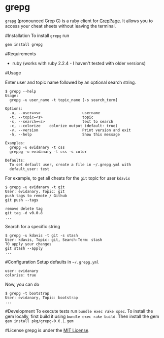 grepg
===

`grepg` (pronounced Grep G) is a ruby client for [GrepPage](https://www.greppage.com).  It allows you to access your cheat sheets without leaving the terminal.

#Installation
To install `grepg` run 

```
gem install grepg
```

#Requirements
- ruby (works with ruby 2.2.4 - I haven't tested with older versions)


#Usage

Enter user and topic name followed by an optional search string.

```
$ grepg --help
Usage:
  grepg -u user_name -t topic_name [-s search_term]

Options:
  -u, --user=<s>                   username
  -t, --topic=<s>                  topic
  -s, --search=<s>                 text to search
  -c, --colorize    colorize output (default: true)
  -v, --version                    Print version and exit
  -h, --help                       Show this message

Examples:
  grepg -u evidanary -t css
  greppg -u evidanary -t css -s color

Defaults:
  To set default user, create a file in ~/.grepg.yml with
  default_user: test
```


For example, to get all cheats for the `git` topic for user `kdavis`

```
$ grepg -u evidanary -t git
User: evidanary, Topic: git
push tags to remote / Github
git push --tags

remove delete tag
git tag -d v0.0.8
...

```

Search for a specific string

```
$ grepg -u kdavis -t git -s stash
User: kdavis, Topic: git, Search-Term: stash
TO apply your changes
git stash --apply
...
```

#Configuration
Setup defaults in `~/.grepg.yml`

```
user: evidanary
colorize: true
```

Now, you can do

```
$ grepg -t bootstrap
User: evidanary, Topic: bootstrap
...
```

#Development
To execute tests run ```bundle exec rake spec```. To install the gem locally, first build it using ```bundle exec rake build```. Then install the gem ```gem install pkg/grepg-0.0.1.gem```

#License
grepg is under the [MIT License](http://www.opensource.org/licenses/MIT).
